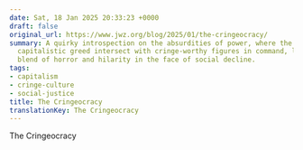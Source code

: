 ```yaml
---
date: Sat, 18 Jan 2025 20:33:23 +0000
draft: false
original_url: https://www.jwz.org/blog/2025/01/the-cringeocracy/
summary: A quirky introspection on the absurdities of power, where the failures of
  capitalistic greed intersect with cringe-worthy figures in command, leaving a bizarre
  blend of horror and hilarity in the face of social decline.
tags:
- capitalism
- cringe-culture
- social-justice
title: The Cringeocracy
translationKey: The Cringeocracy
---
```


The Cringeocracy